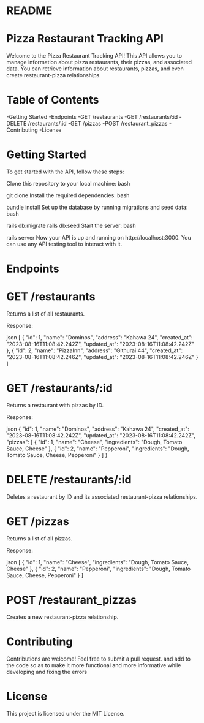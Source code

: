 # README

# Pizza Restaurant Tracking API
Welcome to the Pizza Restaurant Tracking API! This API allows you to manage information about pizza restaurants, their pizzas, and associated data. You can retrieve information about restaurants, pizzas, and even create restaurant-pizza relationships.

# Table of Contents
-Getting Started
-Endpoints
-GET /restaurants
-GET /restaurants/:id
-DELETE /restaurants/:id
-GET /pizzas
-POST /restaurant_pizzas
-Contributing
-License

# Getting Started
To get started with the API, follow these steps:

Clone this repository to your local machine:
bash

git clone <repository-url>
Install the required dependencies:
bash

bundle install
Set up the database by running migrations and seed data:
bash

rails db:migrate
rails db:seed
Start the server:
bash

rails server
Now your API is up and running on http://localhost:3000. You can use any API testing tool to interact with it.

# Endpoints

# GET /restaurants
Returns a list of all restaurants.

Response:

json
[
  {
    "id": 1,
    "name": "Dominos",
    "address": "Kahawa 24",
    "created_at": "2023-08-16T11:08:42.242Z",
    "updated_at": "2023-08-16T11:08:42.242Z"
  },
  {
    "id": 2,
    "name": "PizzaInn",
    "address": "Githurai 44",
    "created_at": "2023-08-16T11:08:42.246Z",
    "updated_at": "2023-08-16T11:08:42.246Z"
  }
]
# GET /restaurants/:id
Returns a restaurant with pizzas by ID.

Response:

json
{
  "id": 1,
  "name": "Dominos",
  "address": "Kahawa 24",
  "created_at": "2023-08-16T11:08:42.242Z",
  "updated_at": "2023-08-16T11:08:42.242Z",
  "pizzas": [
    {
      "id": 1,
      "name": "Cheese",
      "ingredients": "Dough, Tomato Sauce, Cheese"
    },
    {
      "id": 2,
      "name": "Pepperoni",
      "ingredients": "Dough, Tomato Sauce, Cheese, Pepperoni"
    }
  ]
}
# DELETE /restaurants/:id
Deletes a restaurant by ID and its associated restaurant-pizza relationships.


# GET /pizzas
Returns a list of all pizzas.

Response:

json
[
  {
    "id": 1,
    "name": "Cheese",
    "ingredients": "Dough, Tomato Sauce, Cheese"
  },
  {
    "id": 2,
    "name": "Pepperoni",
    "ingredients": "Dough, Tomato Sauce, Cheese, Pepperoni"
  }
]
# POST /restaurant_pizzas
Creates a new restaurant-pizza relationship.

# Contributing
Contributions are welcome! Feel free to submit a pull request. and add to the code
so as to make it more functional and more informative while developing and fixing
the errors

# License
This project is licensed under the MIT License.